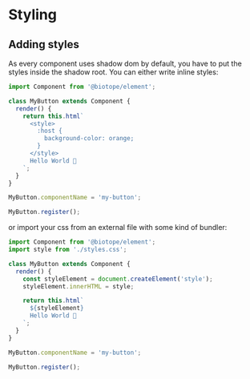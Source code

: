 # Styling

## Adding styles
As every component uses shadow dom by default, you have to put the styles inside the shadow root. You can either write inline styles:
```js
import Component from '@biotope/element';

class MyButton extends Component {
  render() {
    return this.html`
      <style>
        :host {
          background-color: orange;
        }
      </style>
      Hello World 🐤
    `;
  }
}

MyButton.componentName = 'my-button';

MyButton.register();
```

or import your css from an external file with some kind of bundler:
```js
import Component from '@biotope/element';
import style from './styles.css';

class MyButton extends Component {
  render() {
    const styleElement = document.createElement('style');
    styleElement.innerHTML = style;

    return this.html`
      ${styleElement}
      Hello World 🐤
    `;
  }
}

MyButton.componentName = 'my-button';

MyButton.register();
```
